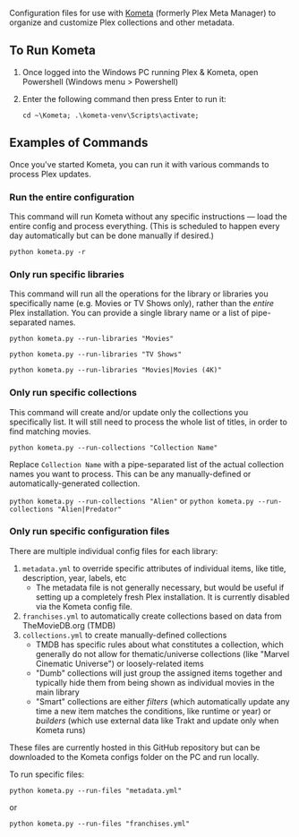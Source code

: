 Configuration files for use with [Kometa](https://kometa.wiki/) (formerly Plex Meta Manager) to organize and customize Plex collections and other metadata.

## To Run Kometa
1. Once logged into the Windows PC running Plex & Kometa, open Powershell (Windows menu > Powershell)
2. Enter the following command then press Enter to run it:
 
   `cd ~\Kometa; .\kometa-venv\Scripts\activate;`

## Examples of Commands
Once you've started Kometa, you can run it with various commands to process Plex updates.

### Run the entire configuration
This command will run Kometa without any specific instructions — load the entire config and process everything. (This is scheduled to happen every day automatically but can be done manually if desired.)

`python kometa.py -r`

### Only run specific libraries
This command will run all the operations for the library or libraries you specifically name (e.g. Movies or TV Shows only), rather than the *entire* Plex installation. You can provide a single library name or a list of pipe-separated names.

`python kometa.py --run-libraries "Movies"`

`python kometa.py --run-libraries "TV Shows"`

`python kometa.py --run-libraries "Movies|Movies (4K)"`


### Only run specific collections
This command will create and/or update only the collections you specifically list. It will still need to process the whole list of titles, in order to find matching movies.

`python kometa.py --run-collections "Collection Name"`

Replace `Collection Name` with a pipe-separated list of the actual collection names you want to process. This can be any manually-defined or automatically-generated collection.

`python kometa.py --run-collections "Alien"` or `python kometa.py --run-collections "Alien|Predator"`

### Only run specific configuration files
There are multiple individual config files for each library:
1. `metadata.yml` to override specific attributes of individual items, like title, description, year, labels, etc
    - The metadata file is not generally necessary, but would be useful if setting up a completely fresh Plex installation. It is currently disabled via the Kometa config file.
2. `franchises.yml` to automatically create collections based on data from TheMovieDB.org (TMDB)
3. `collections.yml` to create manually-defined collections
    - TMDB has specific rules about what constitutes a collection, which generally do not allow for thematic/universe collections (like "Marvel Cinematic Universe") or loosely-related items
    - "Dumb" collections will just group the assigned items together and typically hide them from being shown as individual movies in the main library
    - "Smart" collections are either *filters* (which automatically update any time a new item matches the conditions, like runtime or year) or *builders* (which use external data like Trakt and update only when Kometa runs)

These files are currently hosted in this GitHub repository but can be downloaded to the Kometa configs folder on the PC and run locally.

To run specific files:

`python kometa.py --run-files "metadata.yml"`

or

`python kometa.py --run-files "franchises.yml"`
